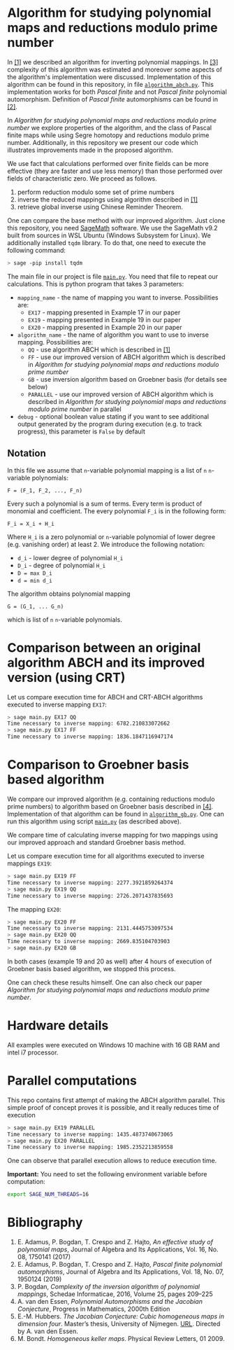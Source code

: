 # Algorithm for studying polynomial maps and reductions modulo prime number

In [[1]]() we described an algorithm for inverting polynomial mappings. In [[3]]() complexity of this algorithm was estimated and moreover some aspects of the algorithm's implementation were discussed. Implementation of this algorithm can be found in this repository, in file [`algorithm_abch.py`](https://github.com/Adamus-Bogdan/Algorithm-Reduction/blob/master/algorithm_abch.py). This implementation works for both _Pascal finite_ and not _Pascal finite_ polynomial automorphism. Definition of _Pascal finite_ automorphisms can be found in [[2]]().

In _Algorithm for studying polynomial maps and reductions modulo prime number_ we explore properties of the algorithm, and the class of Pascal finite maps while using Segre homotopy and reductions modulo prime number.  Additionally, in this repository we present our code which illustrates improvements made in the proposed algorithm.

We use fact that calculations performed over finite fields can be more effective (they are faster and use less memory) than those performed over fields of characteristic zero. We proceed as follows.
1. perform reduction modulo some set of prime numbers
2. inverse the reduced mappings using algorithm described in [[1]]()
3. retrieve global inverse using Chinese Reminder Theorem.

One can compare the base method with our improved algorithm. Just clone this repository, you need [SageMath](http://www.sagemath.org/) software. We use the SageMath v9.2 built from sources in WSL Ubuntu (Windows Subsystem for Linux). We additionally installed `tqdm` library. To do that, one need to execute the following command:
```bash
> sage -pip install tqdm 
```
The main file in our project is file [`main.py`](https://github.com/Adamus-Bogdan/Algorithm-Reduction/blob/master/main.py). You need that file to repeat our calculations. This is python program that takes 3 parameters:
- `mapping_name` - the name of mapping you want to inverse. Possibilities are:
    - `EX17` - mapping presented in Example 17 in our paper
    - `EX19` - mapping presented in Example 19 in our paper
    - `EX20` - mapping presented in Example 20 in our paper
- `algorithm_name` - the name of algorithm you want to use to inverse mapping. Possibilities are:
    - `QQ` - use algorithm ABCH which is described in [[1]]()
    - `FF` - use our improved version of ABCH algorithm which is described in _Algorithm for studying polynomial maps and reductions modulo prime number_
    - `GB` - use inversion algorithm based on Groebner basis (for details see below)
    - `PARALLEL` - use our improved version of ABCH algorithm which is described in _Algorithm for studying polynomial maps and reductions modulo prime number_ in parallel
- `debug` - optional boolean value stating if you want to see additional output generated by the program during execution (e.g. to track progress), this parameter is `False` by default

## Notation

In this file we assume that `n`-variable polynomial mapping is a list of `n` `n`-variable polynomials:
```
F = (F_1, F_2, ..., F_n)
```
Every such a polynomial is a sum of terms. Every term is product of monomial and coefficient. The every polynomial `F_i` is in the following form:
```
F_i = X_i + H_i
```
Where `H_i` is a zero polynomial or `n`-variable polynomial of lower degree (e.g. vanishing order) at least 2.
We introduce the following notation:
- `d_i` - lower degree of polynomial `H_i`
- `D_i` - degree of polynomial `H_i`
- `D = max D_i`
- `d = min d_i`

The algorithm obtains polynomial mapping
```
G = (G_1, ... G_n)
```
which is list of `n` `n`-variable polynomials.

# Comparison between an original algorithm ABCH and its improved version (using CRT)


Let us compare execution time for ABCH and CRT-ABCH algorithms executed to inverse mapping `EX17`:
```bash
> sage main.py EX17 QQ
Time necessary to inverse mapping: 6782.210833072662
> sage main.py EX17 FF
Time necessary to inverse mapping: 1836.1847116947174
```

# Comparison to Groebner basis based algorithm

We compare our improved algorithm (e.g. containing reductions modulo prime numbers) to algorithm based on Groebner basis described in [[4]]().
Implementation of that algorithm can be found in [`algorithm_gb.py`](https://github.com/Adamus-Bogdan/Algorithm-Reduction/blob/master/algorithm_gb.py).
One can run this algorithm using script [`main.py`](https://github.com/Adamus-Bogdan/Algorithm-Reduction/blob/master/main.py) (as described above).

We compare time of calculating inverse mapping for two mappings using our improved approach and standard Groebner basis method.

Let us compare execution time for all algorithms executed to inverse mappings `EX19`:

```bash
> sage main.py EX19 FF
Time necessary to inverse mapping: 2277.3921859264374
> sage main.py EX19 QQ
Time necessary to inverse mapping: 2726.2071437835693
```
The mapping `EX20`:
```bash
> sage main.py EX20 FF
Time necessary to inverse mapping: 2131.4445753097534
> sage main.py EX20 QQ
Time necessary to inverse mapping: 2669.835104703903
> sage main.py EX20 GB
```

In both cases (example 19 and 20 as well) after 4 hours of execution of Groebner basis based algorithm, we stopped this process.

One can check these results himself. One can also check our paper _Algorithm for studying polynomial maps and reductions modulo prime number_.


# Hardware details

All examples were executed on Windows 10 machine with 16 GB RAM and intel i7 processor.


# Parallel computations


This repo contains first attempt of making the ABCH algorithm parallel. This simple proof of concept proves it is possible, and it really reduces time of execution
```bash
> sage main.py EX19 PARALLEL
Time necessary to inverse mapping: 1435.4873740673065
> sage main.py EX20 PARALLEL
Time necessary to inverse mapping: 1985.2352213859558
```

One can observe that parallel execution allows to reduce execution time.

**Important:** You need to set the following environment variable before computation:
```bash
export SAGE_NUM_THREADS=16
``` 




# Bibliography

1. E. Adamus, P. Bogdan, T. Crespo and Z. Hajto, _An effective study of polynomial maps_, Journal of Algebra and Its Applications, Vol. 16, No. 08, 1750141 (2017)
2. E. Adamus, P. Bogdan, T. Crespo and Z. Hajto, _Pascal finite polynomial automorphisms_, Journal of Algebra and Its Applications, Vol. 18, No. 07, 1950124 (2019)
3. P. Bogdan, _Complexity of the inversion algorithm of polynomial mappings_, Schedae Informaticae, 2016, Volume 25, pages 209–225
4. A. van den Essen, _Polynomial Automorphisms and the Jacobian Conjecture_, Progress in Mathematics, 2000th Edition
5. E.-M. Hubbers. _The Jacobian Conjecture: Cubic homogeneous maps in dimension four_.  Master’s thesis, University of Nijmegen. [URL](http://www.cs.ru.nl/~hubbers/pubs/ivascriptie.pdf). Directed by A. van den Essen.
6. M. Bondt.  _Homogeneous keller maps_. Physical Review Letters, 01 2009.


